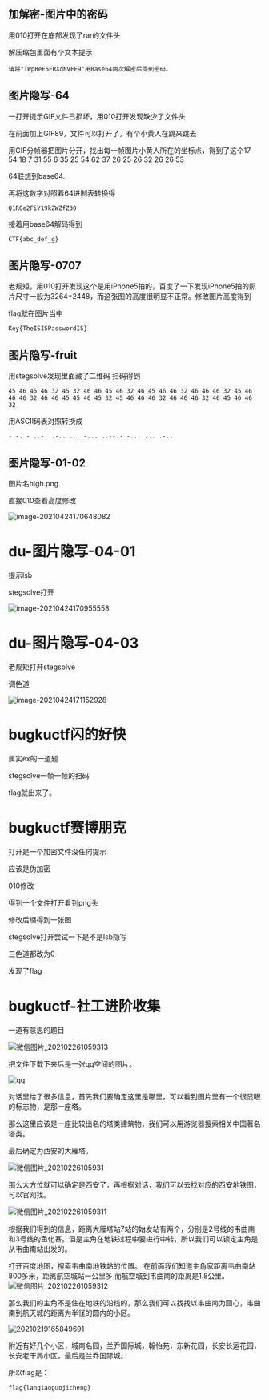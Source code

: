 ## 加解密-图片中的密码

用010打开在底部发现了rar的文件头

解压缩包里面有个文本提示

```
请将"TWpBeE5ERXdNVFE9"用Base64两次解密后得到密码。
```

## 图片隐写-64

一打开提示GIF文件已损坏，用010打开发现缺少了文件头

在前面加上GIF89，文件可以打开了，有个小黄人在跳来跳去

用GIF分帧器把图片分开，找出每一帧图片小黄人所在的坐标点，得到了这个17 54 18 7 31 55 6 35 25 54 62 37 26 25 26 32 26 26 53

64联想到base64.

再将这数字对照着64进制表转换得

```
Q1RGe2FiY19kZWZfZ30
```

接着用base64解码得到

```
CTF{abc_def_g}
```

## 图片隐写-0707

老规矩，用010打开发现这个是用iPhone5拍的，百度了一下发现iPhone5拍的照片尺寸一般为3264*2448，而这张图的高度很明显不正常。修改图片高度得到

flag就在图片当中

```
Key{TheISISPasswordIS}
```

## 图片隐写-fruit

用stegsolve发现里面藏了二维码
扫码得到

```
45 46 45 46 32 45 32 46 46 45 46 32 46 45 46 46 32 46 46 46 32 45 46 46 46 32 46 46 45 45 46 45 32 45 46 46 46 32 46 46 46 32 46 45 46 46 32
```


用ASCII码表对照转换成

```
-.-. - ..-. .-.. ... -... ..--.- -... ... .-..
```

## 图片隐写-01-02

图片名high.png

直接010查看高度修改

![image-20210424170648082](https://tcakalr.gitee.io/tc/image-20210424170648082.png)

# du-图片隐写-04-01

提示lsb

stegsolve打开

![image-20210424170955558](https://tcakalr.gitee.io/tc/image-20210424170955558.png)

# du-图片隐写-04-03

老规矩打开stegsolve

调色道

![image-20210424171152928](https://tcakalr.gitee.io/tc/image-20210424171152928.png)

# bugkuctf闪的好快

属实ex的一道题

stegsolve一帧一帧的扫码

flag就出来了。

# bugkuctf赛博朋克

打开是一个加密文件没任何提示

应该是伪加密

010修改

得到一个文件打开看到png头

修改后缀得到一张图

stegsolve打开尝试一下是不是lsb隐写

三色道都改为0

发现了flag

# bugkuctf-社工进阶收集

一道有意思的题目

![微信图片_202102261059313](https://tcakalr.gitee.io/tc/微信图片_202102261059313.png)

把文件下载下来后是一张qq空间的图片。

![qq](https://tcakalr.gitee.io/tc/qq.png)

对话里给了很多信息，首先我们要确定这里是哪里，可以看到图片里有一个很显眼的标志物，是那一座塔。

那么这里应该是一座比较出名的塔类建筑物，我们可以用游览器搜索相关中国著名塔类。

最后确定为西安的大雁塔。

![微信图片_20210226105931](https://tcakalr.gitee.io/tc/微信图片_20210226105931.png)

那么大方位就可以确定是西安了，再根据对话，我们可以去找对应的西安地铁图，可以官网找。

![微信图片_202102261059311](https://tcakalr.gitee.io/tc/微信图片_202102261059311.png)

根据我们得到的信息，距离大雁塔站7站的始发站有两个，分别是2号线的韦曲南和3号线的鱼化寨。但是主角在地铁过程中要进行中转，所以我们可以锁定主角是从韦曲南站出发的。

打开百度地图，搜索韦曲南地铁站的位置。
 在前面我们知道主角家距离韦曲南站800多米，距离航空城站一公里多
 而航空城到韦曲南的距离是1.8公里。![微信图片_202102261059312](https://tcakalr.gitee.io/tc/微信图片_202102261059312.png)

那么我们的主角不是住在地铁的沿线的，那么我们可以找找以韦曲南为圆心，韦曲南到航天城的距离为半径的圆内的小区。

![20210219165849691](https://tcakalr.gitee.io/tc/20210219165849691.png)

附近有好几个小区，城南名园，兰乔国际城，翰怡苑，东新花园，长安长运花园，长安老干局小区，最后是兰乔国际城。

所以flag是：

```
flag{lanqiaoguojicheng}
```

